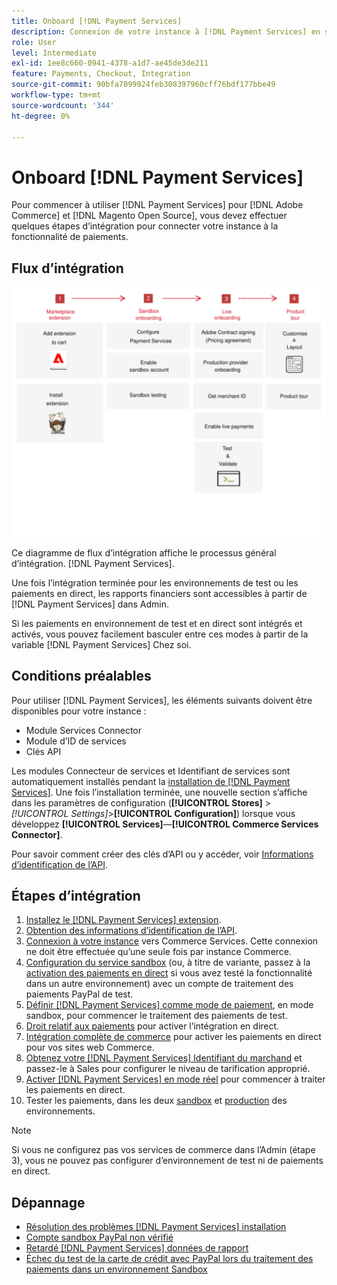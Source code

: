 ```yaml
---
title: Onboard [!DNL Payment Services]
description: Connexion de votre instance à [!DNL Payment Services] en suivant quelques étapes d’intégration.
role: User
level: Intermediate
exl-id: 1ee8c660-0941-4378-a1d7-ae45de3de211
feature: Payments, Checkout, Integration
source-git-commit: 90bfa7099924feb308397960cff76bdf177bbe49
workflow-type: tm+mt
source-wordcount: '344'
ht-degree: 0%

---
```


# Onboard [!DNL Payment Services]

Pour commencer à utiliser [!DNL Payment Services] pour [!DNL Adobe Commerce] et [!DNL Magento Open Source], vous devez effectuer quelques étapes d’intégration pour connecter votre instance à la fonctionnalité de paiements.

## Flux d’intégration

![Flux d’intégration](assets/onboarding-diagram.svg)

Ce diagramme de flux d’intégration affiche le processus général d’intégration. [!DNL Payment Services].

Une fois l’intégration terminée pour les environnements de test ou les paiements en direct, les rapports financiers sont accessibles à partir de [!DNL Payment Services] dans Admin.

Si les paiements en environnement de test et en direct sont intégrés et activés, vous pouvez facilement basculer entre ces modes à partir de la variable [!DNL Payment Services] Chez soi.

## Conditions préalables

Pour utiliser [!DNL Payment Services], les éléments suivants doivent être disponibles pour votre instance :

* Module Services Connector
* Module d’ID de services
* Clés API

Les modules Connecteur de services et Identifiant de services sont automatiquement installés pendant la [installation de [!DNL Payment Services]](install.md). Une fois l’installation terminée, une nouvelle section s’affiche dans les paramètres de configuration (**[!UICONTROL Stores]** > _[!UICONTROL Settings]_>**[!UICONTROL Configuration]**) lorsque vous développez **[!UICONTROL Services]**—**[!UICONTROL Commerce Services Connector]**.

Pour savoir comment créer des clés d’API ou y accéder, voir [Informations d’identification de l’API](#obtain-api-credentials).

## Étapes d’intégration

1. [Installez le [!DNL Payment Services] extension](install.md#get-payment-services).
1. [Obtention des informations d’identification de l’API](connect.md#obtain-api-credentials).
1. [Connexion à votre instance](connect.md#configure-commerce-services) vers Commerce Services. Cette connexion ne doit être effectuée qu’une seule fois par instance Commerce.
1. [Configuration du service sandbox](sandbox.md#enable-sandbox-testing) (ou, à titre de variante, passez à la [activation des paiements en direct](sandbox.md#enable-live-payments) si vous avez testé la fonctionnalité dans un autre environnement) avec un compte de traitement des paiements PayPal de test.
1. [Définir [!DNL Payment Services] comme mode de paiement](production.md#set-payment-services-as-payment-method), en mode sandbox, pour commencer le traitement des paiements de test.
1. [Droit relatif aux paiements](production.md#request-payments-entitlement-from-adobe) pour activer l’intégration en direct.
1. [Intégration complète de commerce](production.md#complete-merchant-onboarding) pour activer les paiements en direct pour vos sites web Commerce.
1. [Obtenez votre [!DNL Payment Services] Identifiant du marchand](production.md#configure-pricing-tier) et passez-le à Sales pour configurer le niveau de tarification approprié.
1. [Activer [!DNL Payment Services] en mode réel](production.md#enable-live-payments) pour commencer à traiter les paiements en direct.
1. Tester les paiements, dans les deux [sandbox](sandbox.md#test-in-sandbox-environment) et [production](production.md#test-in-production) des environnements.

>[!NOTE]
>
>Si vous ne configurez pas vos services de commerce dans l’Admin (étape 3), vous ne pouvez pas configurer d’environnement de test ni de paiements en direct.

## Dépannage

* [Résolution des problèmes [!DNL Payment Services] installation](https://experienceleague.adobe.com/docs/commerce-knowledge-base/kb/troubleshooting/payments/payservices-install.html?lang=en)
* [Compte sandbox PayPal non vérifié](https://experienceleague.adobe.com/docs/commerce-knowledge-base/kb/troubleshooting/payments/payservices-paypal-acct.html)
* [Retardé [!DNL Payment Services] données de rapport](https://experienceleague.adobe.com/docs/commerce-knowledge-base/kb/troubleshooting/payments/payservices-report-info-delayed.html)
* [Échec du test de la carte de crédit avec PayPal lors du traitement des paiements dans un environnement Sandbox](https://experienceleague.adobe.com/docs/commerce-knowledge-base/kb/troubleshooting/payments/payservices-cc-sandbox-failure.html?lang=en)
